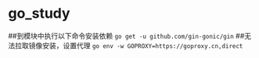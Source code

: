 # go_study

##到模块中执行以下命令安装依赖
`go get -u github.com/gin-gonic/gin`
##无法拉取镜像安装，设置代理
`go env -w GOPROXY=https://goproxy.cn,direct`

